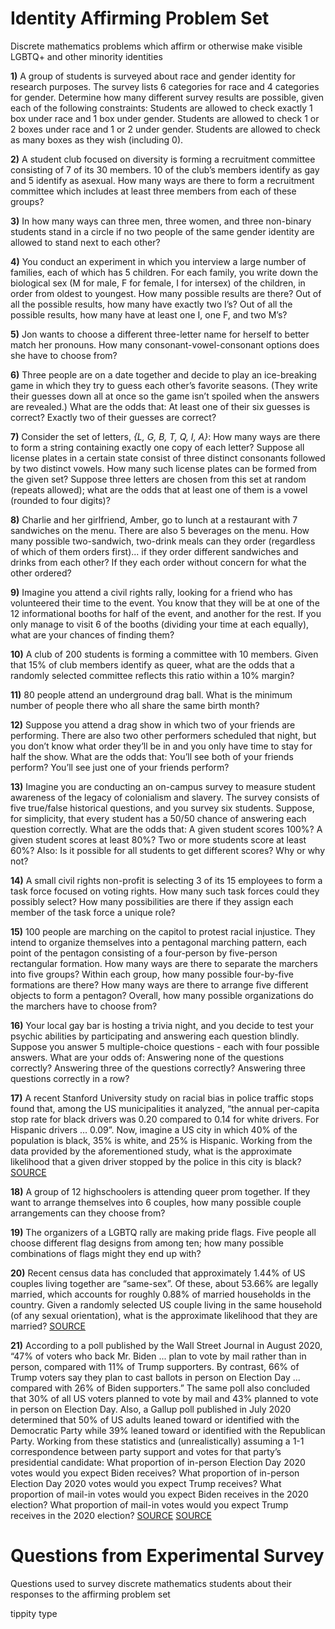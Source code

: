# Identity Affirming Problem Set
Discrete mathematics problems which affirm or otherwise make visible LGBTQ+ and other minority identities

**1)** A group of students is surveyed about race and gender identity for research purposes. The survey lists 6 categories for race and 4 categories for gender. Determine how many different survey results are possible, given each of the following constraints:
Students are allowed to check exactly 1 box under race and 1 box under gender.
Students are allowed to check 1 or 2 boxes under race and 1 or 2 under gender.
Students are allowed to check as many boxes as they wish (including 0).

**2)** A student club focused on diversity is forming a recruitment committee consisting of 7 of its 30 members. 10 of the club’s members identify as gay and 5 identify as asexual. How many ways are there to form a recruitment committee which includes at least three members from each of these groups?

**3)** In how many ways can three men, three women, and three non-binary students stand in a circle if no two people of the same gender identity are allowed to stand next to each other?

**4)** You conduct an experiment in which you interview a large number of families, each of which has 5 children. For each family, you write down the biological sex (M for male, F for female, I for intersex) of the children, in order from oldest to youngest.
How many possible results are there?
Out of all the possible results, how many have exactly two I’s?
Out of all the possible results, how many have at least one I, one F, and two M’s?

**5)** Jon wants to choose a different three-letter name for herself to better match her pronouns. How many consonant-vowel-consonant options does she have to choose from?

**6)** Three people are on a date together and decide to play an ice-breaking game in which they try to guess each other’s favorite seasons. (They write their guesses down all at once so the game isn’t spoiled when the answers are revealed.) What are the odds that:
At least one of their six guesses is correct?
Exactly two of their guesses are correct?

**7)** Consider the set of letters, *{L, G, B, T, Q, I, A}*:
How many ways are there to form a string containing exactly one copy of each letter?
Suppose all license plates in a certain state consist of three distinct consonants followed by two distinct vowels. How many such license plates can be formed from the given set?
Suppose three letters are chosen from this set at random (repeats allowed); what are the odds that at least one of them is a vowel (rounded to four digits)?

**8)** Charlie and her girlfriend, Amber, go to lunch at a restaurant with 7 sandwiches on the menu. There are also 5 beverages on the menu. How many possible two-sandwich, two-drink meals can they order (regardless of which of them orders first)...
if they order different sandwiches and drinks from each other?
If they each order without concern for what the other ordered?

**9)** Imagine you attend a civil rights rally, looking for a friend who has volunteered their time to the event. You know that they will be at one of the 12 informational booths for half of the event, and another for the rest. If you only manage to visit 6 of the booths (dividing your time at each equally), what are your chances of finding them?

**10)** A club of 200 students is forming a committee with 10 members. Given that 15% of club members identify as queer, what are the odds that a randomly selected committee reflects this ratio within a 10% margin?

**11)** 80 people attend an underground drag ball. What is the minimum number of people there who all share the same birth month?

**12)** Suppose you attend a drag show in which two of your friends are performing. There are also two other performers scheduled that night, but you don’t know what order they’ll be in and you only have time to stay for half the show. What are the odds that:
You’ll see both of your friends perform?
You’ll see just one of your friends perform?

**13)** Imagine you are conducting an on-campus survey to measure student awareness of the legacy of colonialism and slavery. The survey consists of five true/false historical questions, and you survey six students. Suppose, for simplicity, that every student has a 50/50 chance of answering each question correctly. What are the odds that:
A given student scores 100%?
A given student scores at least 80%?
Two or more students score at least 60%?
Also:
Is it possible for all students to get different scores? Why or why not?

**14)** A small civil rights non-profit is selecting 3 of its 15 employees to form a task force focused on voting rights.
How many such task forces could they possibly select?
How many possibilities are there if they assign each member of the task force a unique role?

**15)** 100 people are marching on the capitol to protest racial injustice. They intend to organize themselves into a pentagonal marching pattern, each point of the pentagon consisting of a four-person by five-person rectangular formation.
How many ways are there to separate the marchers into five groups?
Within each group, how many possible four-by-five formations are there?
How many ways are there to arrange five different objects to form a pentagon?
Overall, how many possible organizations do the marchers have to choose from?

**16)** Your local gay bar is hosting a trivia night, and you decide to test your psychic abilities by participating and answering each question blindly. Suppose you answer 5 multiple-choice questions - each with four possible answers. What are your odds of:
Answering none of the questions correctly?
Answering three of the questions correctly?
Answering three questions correctly in a row?

**17)** A recent Stanford University study on racial bias in police traffic stops found that, among the US municipalities it analyzed, “the annual per-capita stop rate for black drivers was 0.20 compared to 0.14 for white  drivers. For Hispanic drivers … 0.09”. Now, imagine a US city in which 40% of the population is black, 35% is white, and 25% is Hispanic. Working from the data provided by the aforementioned study, what is the approximate likelihood that a given driver stopped by the police in this city is black?
[SOURCE](https://5harad.com/papers/100M-stops.pdf)

**18)** A group of 12 highschoolers is attending queer prom together. If they want to arrange themselves into 6 couples, how many possible couple arrangements can they choose from?

**19)** The organizers of a LGBTQ rally are making pride flags. Five people all choose different flag designs from among ten; how many possible combinations of flags might they end up with?

**20)** Recent census data has concluded that approximately 1.44% of US couples living together are “same-sex”. Of these, about 53.66% are legally married, which accounts for roughly 0.88% of married households in the country. Given a randomly selected US couple living in the same household (of any sexual orientation), what is the approximate likelihood that they are married?
[SOURCE](https://www.census.gov/newsroom/press-releases/2019/same-sex-households.html)

**21)** According to a poll published by the Wall Street Journal in August 2020, “47% of voters who back Mr. Biden ... plan to vote by mail rather than in person, compared with 11% of Trump supporters. By contrast, 66% of Trump voters say they plan to cast ballots in person on Election Day ... compared with 26% of Biden supporters.” The same poll also concluded that 30% of all US voters planned to vote by mail and 43% planned to vote in person on Election Day. Also, a Gallup poll published in July 2020 determined that 50% of US adults leaned toward or identified with the Democratic Party while 39% leaned toward or identified with the Republican Party. Working from these statistics and (unrealistically) assuming a 1-1 correspondence between party support and votes for that party’s presidential candidate:
What proportion of in-person Election Day 2020 votes would you expect Biden receives?
What proportion of in-person Election Day 2020 votes would you expect Trump receives?
What proportion of mail-in votes would you expect Biden receives in the 2020 election?
What proportion of mail-in votes would you expect Trump receives in the 2020 election?
[SOURCE](https://news.gallup.com/poll/315734/party-preferences-swung-sharply-toward-democrats.aspx)
[SOURCE](https://www.wsj.com/articles/biden-supporters-more-likely-than-trumps-to-vote-by-mail-poll-shows-11597683600)


# Questions from Experimental Survey
Questions used to survey discrete mathematics students about their responses to the affirming problem set

tippity type

